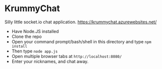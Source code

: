 # KrummyChat
Silly little socket.io chat application. https://krummychat.azurewebsites.net/

- Have Node.JS installed
- Clone the repo
- Open your command prompt/bash/shell in this directory and type `npm install`
- Then type `node app.js`
- Open multiple browser tabs at `http://localhost:8080/`
- Enter your nicknames, and chat away.

